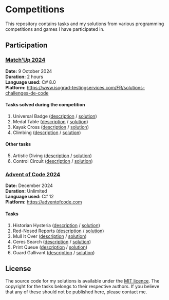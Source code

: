 # Competitions

This repository contains tasks and my solutions from various programming competitions and games I have participated in.

## Participation

### [Match'Up 2024](https://le-matchup.com/)

**Date:** 9 October 2024  
**Duration:** 2 hours  
**Language used:** C# 8.0  
**Platform:** https://www.isograd-testingservices.com/FR/solutions-challenges-de-code

#### Tasks solved during the competition

1. Universal Badge ([description](Match'Up%202024/1.%20Universal%20Badge.md) / [solution](Match'Up%202024/1.%20Universal%20Badge.cs))
2. Medal Table ([description](Match'Up%202024/2.%20Medal%20Table.md) / [solution](Match'Up%202024/2.%20Medal%20Table.cs))
3. Kayak Cross ([description](Match'Up%202024/3.%20Kayak%20Cross.md) / [solution](Match'Up%202024/3.%20Kayak%20Cross.cs))
4. Climbing ([description](Match'Up%202024/4.%20Climbing.md) / [solution](Match'Up%202024/4.%20Climbing.cs))

#### Other tasks

5. Artistic Diving ([description](Match'Up%202024/5.%20Artistic%20Diving.md) / [solution](Match'Up%202024/5.%20Artistic%20Diving.cs))
6. Control Circuit ([description](Match'Up%202024/6.%20Control%20Circuit.md) / [solution](Match'Up%202024/6.%20Control%20Circuit.cs))

### [Advent of Code 2024](https://adventofcode.com/2024)

**Date:** December 2024  
**Duration:** Unlimited  
**Language used:** C# 12  
**Platform:** https://adventofcode.com

#### Tasks

1. Historian Hysteria ([description](https://adventofcode.com/2024/day/1) / [solution](Advent%20of%20Code%202024/01.%20Historian%20Hysteria.cs))
2. Red-Nosed Reports ([description](https://adventofcode.com/2024/day/2) / [solution](Advent%20of%20Code%202024/02.%20Red-Nosed%20Reports.cs))
3. Mull It Over ([description](https://adventofcode.com/2024/day/3) / [solution](Advent%20of%20Code%202024/03.%20Mull%20It%20Over.cs))
4. Ceres Search ([description](https://adventofcode.com/2024/day/4) / [solution](Advent%20of%20Code%202024/04.%20Ceres%20Search.cs))
5. Print Queue ([description](https://adventofcode.com/2024/day/5) / [solution](Advent%20of%20Code%202024/05.%20Print%20Queue.cs))
6. Guard Gallivant ([description](https://adventofcode.com/2024/day/6) / [solution](Advent%20of%20Code%202024/06.%20Guard%20Gallivant.cs))

## License

The source code for my solutions is available under the [MIT licence](LICENSE.txt). The copyright for the tasks belongs to their respective authors. If you believe that any of these should not be published here, please contact me.
